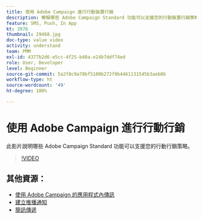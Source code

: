```yaml
---
title: 使用 Adobe Campaign 進行行動裝置行銷
description: 瞭解哪些 Adobe Campaign Standard 功能可以支援您的行動裝置行銷策略。
feature: SMS, Push, In App
kt: 3976
thumbnail: 29468.jpg
doc-type: value video
activity: understand
team: PMM
exl-id: 4377b2d6-e5cc-4f25-b40a-e24b7ddf74ed
role: User, Developer
level: Beginner
source-git-commit: 5a2f8c9a78bf5100b272f9b4461131545b3aeb8b
workflow-type: ht
source-wordcount: '49'
ht-degree: 100%

---
```


# 使用 Adobe Campaign 進行行動行銷

此影片說明哪些 Adobe Campaign Standard 功能可以支援您的行動行銷策略。

>[!VIDEO](https://video.tv.adobe.com/v/29468?quality=12)

## 其他資源：

* [使用 Adobe Campaign 的應用程式內傳訊](/help/communication-channels/mobile/in-app/in-app-message-overview.md)
* [建立推播通知](/help/communication-channels/mobile/push-notifications/creating-a-push-notification.md)
* [簡訊傳遞](/help/communication-channels/mobile/sms/sms-delivery.md)
